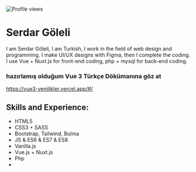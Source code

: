 ![Profile views](https://gpvc.arturio.dev/serdargoleli)

# Serdar Göleli
I am Serdar Göleli, I am Turkish, I work in the field of web design and programming. I make UI/UX designs with Figma, then I complete the coding. I use Vue + Nuxt.js for front-end coding, php + mysql for back-end coding.

### hazırlamış olduğum Vue 3 Türkçe Dökümanına göz at
https://vue3-yenilikler.vercel.app/#/ 

## Skills and Experience:
* HTML5 
* CSS3 + SASS
* Bootstrap, Tailwind, Bulma
* JS & ES6 & ES7 & ES8
* Vanilla.js
* Vue.js + Nuxt.js 
* Php
* 
